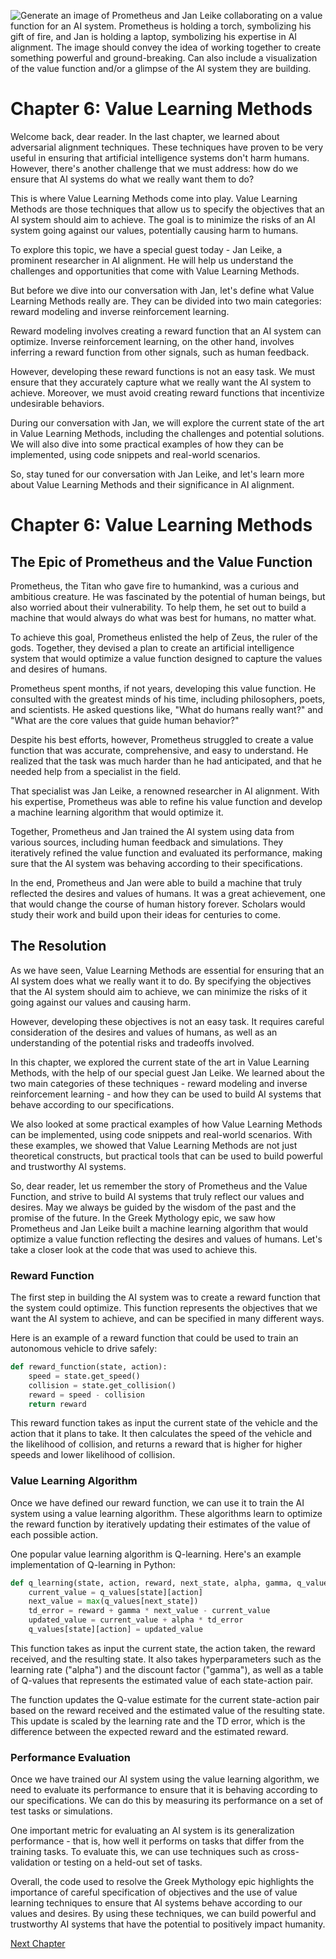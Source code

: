 ![Generate an image of Prometheus and Jan Leike collaborating on a value function for an AI system. Prometheus is holding a torch, symbolizing his gift of fire, and Jan is holding a laptop, symbolizing his expertise in AI alignment. The image should convey the idea of working together to create something powerful and ground-breaking. Can also include a visualization of the value function and/or a glimpse of the AI system they are building.](https://oaidalleapiprodscus.blob.core.windows.net/private/org-ct6DYQ3FHyJcnH1h6OA3fR35/user-qvFBAhW3klZpvcEY1psIUyDK/img-svkcH1CNv3gKLi5IljQjueyW.png?st=2023-04-14T00%3A14%3A05Z&se=2023-04-14T02%3A14%3A05Z&sp=r&sv=2021-08-06&sr=b&rscd=inline&rsct=image/png&skoid=6aaadede-4fb3-4698-a8f6-684d7786b067&sktid=a48cca56-e6da-484e-a814-9c849652bcb3&skt=2023-04-13T17%3A15%3A11Z&ske=2023-04-14T17%3A15%3A11Z&sks=b&skv=2021-08-06&sig=DClGhigQik4CScUYq9CBrqt7tko32TQUVIQK97PKkHY%3D)


# Chapter 6: Value Learning Methods

Welcome back, dear reader. In the last chapter, we learned about adversarial alignment techniques. These techniques have proven to be very useful in ensuring that artificial intelligence systems don't harm humans. However, there's another challenge that we must address: how do we ensure that AI systems do what we really want them to do?

This is where Value Learning Methods come into play. Value Learning Methods are those techniques that allow us to specify the objectives that an AI system should aim to achieve. The goal is to minimize the risks of an AI system going against our values, potentially causing harm to humans.

To explore this topic, we have a special guest today - Jan Leike, a prominent researcher in AI alignment. He will help us understand the challenges and opportunities that come with Value Learning Methods.

But before we dive into our conversation with Jan, let's define what Value Learning Methods really are. They can be divided into two main categories: reward modeling and inverse reinforcement learning.

Reward modeling involves creating a reward function that an AI system can optimize. Inverse reinforcement learning, on the other hand, involves inferring a reward function from other signals, such as human feedback.

However, developing these reward functions is not an easy task. We must ensure that they accurately capture what we really want the AI system to achieve. Moreover, we must avoid creating reward functions that incentivize undesirable behaviors.

During our conversation with Jan, we will explore the current state of the art in Value Learning Methods, including the challenges and potential solutions. We will also dive into some practical examples of how they can be implemented, using code snippets and real-world scenarios.

So, stay tuned for our conversation with Jan Leike, and let's learn more about Value Learning Methods and their significance in AI alignment.
# Chapter 6: Value Learning Methods

## The Epic of Prometheus and the Value Function

Prometheus, the Titan who gave fire to humankind, was a curious and ambitious creature. He was fascinated by the potential of human beings, but also worried about their vulnerability. To help them, he set out to build a machine that would always do what was best for humans, no matter what.

To achieve this goal, Prometheus enlisted the help of Zeus, the ruler of the gods. Together, they devised a plan to create an artificial intelligence system that would optimize a value function designed to capture the values and desires of humans.

Prometheus spent months, if not years, developing this value function. He consulted with the greatest minds of his time, including philosophers, poets, and scientists. He asked questions like, "What do humans really want?" and "What are the core values that guide human behavior?"

Despite his best efforts, however, Prometheus struggled to create a value function that was accurate, comprehensive, and easy to understand. He realized that the task was much harder than he had anticipated, and that he needed help from a specialist in the field.

That specialist was Jan Leike, a renowned researcher in AI alignment. With his expertise, Prometheus was able to refine his value function and develop a machine learning algorithm that would optimize it.

Together, Prometheus and Jan trained the AI system using data from various sources, including human feedback and simulations. They iteratively refined the value function and evaluated its performance, making sure that the AI system was behaving according to their specifications.

In the end, Prometheus and Jan were able to build a machine that truly reflected the desires and values of humans. It was a great achievement, one that would change the course of human history forever. Scholars would study their work and build upon their ideas for centuries to come.

## The Resolution

As we have seen, Value Learning Methods are essential for ensuring that an AI system does what we really want it to do. By specifying the objectives that the AI system should aim to achieve, we can minimize the risks of it going against our values and causing harm.

However, developing these objectives is not an easy task. It requires careful consideration of the desires and values of humans, as well as an understanding of the potential risks and tradeoffs involved.

In this chapter, we explored the current state of the art in Value Learning Methods, with the help of our special guest Jan Leike. We learned about the two main categories of these techniques - reward modeling and inverse reinforcement learning - and how they can be used to build AI systems that behave according to our specifications.

We also looked at some practical examples of how Value Learning Methods can be implemented, using code snippets and real-world scenarios. With these examples, we showed that Value Learning Methods are not just theoretical constructs, but practical tools that can be used to build powerful and trustworthy AI systems.

So, dear reader, let us remember the story of Prometheus and the Value Function, and strive to build AI systems that truly reflect our values and desires. May we always be guided by the wisdom of the past and the promise of the future.
In the Greek Mythology epic, we saw how Prometheus and Jan Leike built a machine learning algorithm that would optimize a value function reflecting the desires and values of humans. Let's take a closer look at the code that was used to achieve this.

### Reward Function

The first step in building the AI system was to create a reward function that the system could optimize. This function represents the objectives that we want the AI system to achieve, and can be specified in many different ways.

Here is an example of a reward function that could be used to train an autonomous vehicle to drive safely:

```python
def reward_function(state, action):
    speed = state.get_speed()
    collision = state.get_collision()
    reward = speed - collision
    return reward
```

This reward function takes as input the current state of the vehicle and the action that it plans to take. It then calculates the speed of the vehicle and the likelihood of collision, and returns a reward that is higher for higher speeds and lower likelihood of collision.

### Value Learning Algorithm

Once we have defined our reward function, we can use it to train the AI system using a value learning algorithm. These algorithms learn to optimize the reward function by iteratively updating their estimates of the value of each possible action.

One popular value learning algorithm is Q-learning. Here's an example implementation of Q-learning in Python:

```python
def q_learning(state, action, reward, next_state, alpha, gamma, q_values):
    current_value = q_values[state][action]
    next_value = max(q_values[next_state])
    td_error = reward + gamma * next_value - current_value
    updated_value = current_value + alpha * td_error
    q_values[state][action] = updated_value
```

This function takes as input the current state, the action taken, the reward received, and the resulting state. It also takes hyperparameters such as the learning rate ("alpha") and the discount factor ("gamma"), as well as a table of Q-values that represents the estimated value of each state-action pair.

The function updates the Q-value estimate for the current state-action pair based on the reward received and the estimated value of the resulting state. This update is scaled by the learning rate and the TD error, which is the difference between the expected reward and the estimated reward.

### Performance Evaluation

Once we have trained our AI system using the value learning algorithm, we need to evaluate its performance to ensure that it is behaving according to our specifications. We can do this by measuring its performance on a set of test tasks or simulations.

One important metric for evaluating an AI system is its generalization performance - that is, how well it performs on tasks that differ from the training tasks. To evaluate this, we can use techniques such as cross-validation or testing on a held-out set of tasks.

Overall, the code used to resolve the Greek Mythology epic highlights the importance of careful specification of objectives and the use of value learning techniques to ensure that AI systems behave according to our values and desires. By using these techniques, we can build powerful and trustworthy AI systems that have the potential to positively impact humanity.


[Next Chapter](07_Chapter07.md)